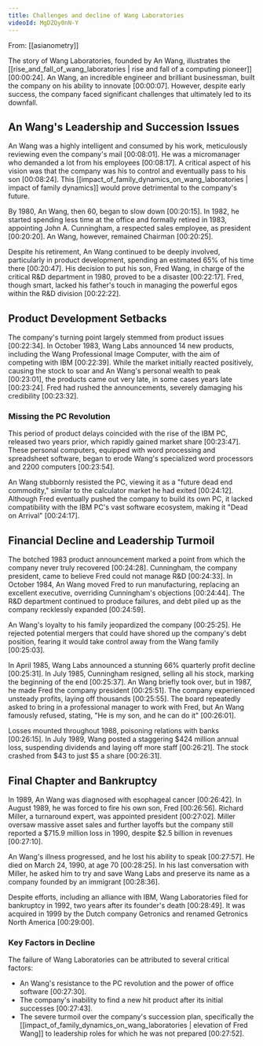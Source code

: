 ```yaml
---
title: Challenges and decline of Wang Laboratories
videoId: MgDZQy0nN-Y
---
```


From: [[asianometry]] <br/> 

The story of Wang Laboratories, founded by An Wang, illustrates the [[rise_and_fall_of_wang_laboratories | rise and fall of a computing pioneer]] <a class="yt-timestamp" data-t="00:00:24">[00:00:24]</a>. An Wang, an incredible engineer and brilliant businessman, built the company on his ability to innovate <a class="yt-timestamp" data-t="00:00:07">[00:00:07]</a>. However, despite early success, the company faced significant challenges that ultimately led to its downfall.

## An Wang's Leadership and Succession Issues

An Wang was a highly intelligent and consumed by his work, meticulously reviewing even the company's mail <a class="yt-timestamp" data-t="00:08:01">[00:08:01]</a>. He was a micromanager who demanded a lot from his employees <a class="yt-timestamp" data-t="00:08:17">[00:08:17]</a>. A critical aspect of his vision was that the company was his to control and eventually pass to his son <a class="yt-timestamp" data-t="00:08:24">[00:08:24]</a>. This [[impact_of_family_dynamics_on_wang_laboratories | impact of family dynamics]] would prove detrimental to the company's future.

By 1980, An Wang, then 60, began to slow down <a class="yt-timestamp" data-t="00:20:15">[00:20:15]</a>. In 1982, he started spending less time at the office and formally retired in 1983, appointing John A. Cunningham, a respected sales employee, as president <a class="yt-timestamp" data-t="00:20:20">[00:20:20]</a>. An Wang, however, remained Chairman <a class="yt-timestamp" data-t="00:20:25">[00:20:25]</a>.

Despite his retirement, An Wang continued to be deeply involved, particularly in product development, spending an estimated 65% of his time there <a class="yt-timestamp" data-t="00:20:47">[00:20:47]</a>. His decision to put his son, Fred Wang, in charge of the critical R&D department in 1980, proved to be a disaster <a class="yt-timestamp" data-t="00:22:17">[00:22:17]</a>. Fred, though smart, lacked his father's touch in managing the powerful egos within the R&D division <a class="yt-timestamp" data-t="00:22:22">[00:22:22]</a>.

## Product Development Setbacks

The company's turning point largely stemmed from product issues <a class="yt-timestamp" data-t="00:22:34">[00:22:34]</a>. In October 1983, Wang Labs announced 14 new products, including the Wang Professional Image Computer, with the aim of competing with IBM <a class="yt-timestamp" data-t="00:22:39">[00:22:39]</a>. While the market initially reacted positively, causing the stock to soar and An Wang's personal wealth to peak <a class="yt-timestamp" data-t="00:23:01">[00:23:01]</a>, the products came out very late, in some cases years late <a class="yt-timestamp" data-t="00:23:24">[00:23:24]</a>. Fred had rushed the announcements, severely damaging his credibility <a class="yt-timestamp" data-t="00:23:32">[00:23:32]</a>.

### Missing the PC Revolution

This period of product delays coincided with the rise of the IBM PC, released two years prior, which rapidly gained market share <a class="yt-timestamp" data-t="00:23:47">[00:23:47]</a>. These personal computers, equipped with word processing and spreadsheet software, began to erode Wang's specialized word processors and 2200 computers <a class="yt-timestamp" data-t="00:23:54">[00:23:54]</a>.

An Wang stubbornly resisted the PC, viewing it as a "future dead end commodity," similar to the calculator market he had exited <a class="yt-timestamp" data-t="00:24:12">[00:24:12]</a>. Although Fred eventually pushed the company to build its own PC, it lacked compatibility with the IBM PC's vast software ecosystem, making it "Dead on Arrival" <a class="yt-timestamp" data-t="00:24:17">[00:24:17]</a>.

## Financial Decline and Leadership Turmoil

The botched 1983 product announcement marked a point from which the company never truly recovered <a class="yt-timestamp" data-t="00:24:28">[00:24:28]</a>. Cunningham, the company president, came to believe Fred could not manage R&D <a class="yt-timestamp" data-t="00:24:33">[00:24:33]</a>. In October 1984, An Wang moved Fred to run manufacturing, replacing an excellent executive, overriding Cunningham's objections <a class="yt-timestamp" data-t="00:24:44">[00:24:44]</a>. The R&D department continued to produce failures, and debt piled up as the company recklessly expanded <a class="yt-timestamp" data-t="00:24:59">[00:24:59]</a>.

An Wang's loyalty to his family jeopardized the company <a class="yt-timestamp" data-t="00:25:25">[00:25:25]</a>. He rejected potential mergers that could have shored up the company's debt position, fearing it would take control away from the Wang family <a class="yt-timestamp" data-t="00:25:03">[00:25:03]</a>.

In April 1985, Wang Labs announced a stunning 66% quarterly profit decline <a class="yt-timestamp" data-t="00:25:31">[00:25:31]</a>. In July 1985, Cunningham resigned, selling all his stock, marking the beginning of the end <a class="yt-timestamp" data-t="00:25:37">[00:25:37]</a>. An Wang briefly took over, but in 1987, he made Fred the company president <a class="yt-timestamp" data-t="00:25:51">[00:25:51]</a>. The company experienced unsteady profits, laying off thousands <a class="yt-timestamp" data-t="00:25:55">[00:25:55]</a>. The board repeatedly asked to bring in a professional manager to work with Fred, but An Wang famously refused, stating, "He is my son, and he can do it" <a class="yt-timestamp" data-t="00:26:01">[00:26:01]</a>.

Losses mounted throughout 1988, poisoning relations with banks <a class="yt-timestamp" data-t="00:26:15">[00:26:15]</a>. In July 1989, Wang posted a staggering $424 million annual loss, suspending dividends and laying off more staff <a class="yt-timestamp" data-t="00:26:21">[00:26:21]</a>. The stock crashed from $43 to just $5 a share <a class="yt-timestamp" data-t="00:26:31">[00:26:31]</a>.

## Final Chapter and Bankruptcy

In 1989, An Wang was diagnosed with esophageal cancer <a class="yt-timestamp" data-t="00:26:42">[00:26:42]</a>. In August 1989, he was forced to fire his own son, Fred <a class="yt-timestamp" data-t="00:26:56">[00:26:56]</a>. Richard Miller, a turnaround expert, was appointed president <a class="yt-timestamp" data-t="00:27:02">[00:27:02]</a>. Miller oversaw massive asset sales and further layoffs but the company still reported a $715.9 million loss in 1990, despite $2.5 billion in revenues <a class="yt-timestamp" data-t="00:27:10">[00:27:10]</a>.

An Wang's illness progressed, and he lost his ability to speak <a class="yt-timestamp" data-t="00:27:57">[00:27:57]</a>. He died on March 24, 1990, at age 70 <a class="yt-timestamp" data-t="00:28:25">[00:28:25]</a>. In his last conversation with Miller, he asked him to try and save Wang Labs and preserve its name as a company founded by an immigrant <a class="yt-timestamp" data-t="00:28:36">[00:28:36]</a>.

Despite efforts, including an alliance with IBM, Wang Laboratories filed for bankruptcy in 1992, two years after its founder's death <a class="yt-timestamp" data-t="00:28:49">[00:28:49]</a>. It was acquired in 1999 by the Dutch company Getronics and renamed Getronics North America <a class="yt-timestamp" data-t="00:29:00">[00:29:00]</a>.

### Key Factors in Decline

The failure of Wang Laboratories can be attributed to several critical factors:
*   An Wang's resistance to the PC revolution and the power of office software <a class="yt-timestamp" data-t="00:27:30">[00:27:30]</a>.
*   The company's inability to find a new hit product after its initial successes <a class="yt-timestamp" data-t="00:27:43">[00:27:43]</a>.
*   The severe turmoil over the company's succession plan, specifically the [[impact_of_family_dynamics_on_wang_laboratories | elevation of Fred Wang]] to leadership roles for which he was not prepared <a class="yt-timestamp" data-t="00:27:52">[00:27:52]</a>.